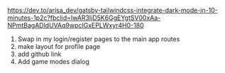 https://dev.to/arisa_dev/gatsby-tailwindcss-integrate-dark-mode-in-10-minutes-1p2c?fbclid=IwAR3IjD5K6GgEYgtSV00xAa-NPmtBagADldUVAq9wpcIGxEPLWxyr4H0-180



1. Swap in my login/register pages to the main app routes
2. make layout for profile page 
3. add github link 
4. Add game modes dialog 